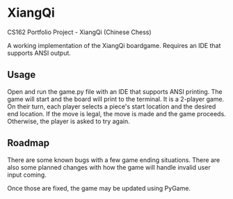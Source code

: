 # XiangQi
CS162 Portfolio Project - XiangQi (Chinese Chess)

A working implementation of the XiangQi boardgame. Requires an IDE that supports ANSI output. 

## Usage

Open and run the game.py file with an IDE that supports ANSI printing. The game will start and the board will print to the terminal. It is a 2-player game. On their turn, each player selects a piece's start location and the desired end location. If the move is legal, the move is made and the game proceeds. Otherwise, the player is asked to try again.

## Roadmap

There are some known bugs with a few game ending situations. There are also some planned changes with how the game will handle invalid user input coming.

Once those are fixed, the game may be updated using PyGame. 

